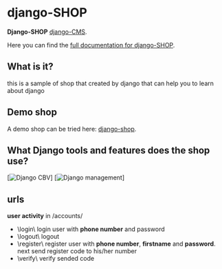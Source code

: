 # django-SHOP

**Django-SHOP** 
[django-CMS](https://www.django-cms.org/).

Here you can find the [full documentation for django-SHOP](https://shop.matinahmadi.ir/documentation).

## What is it?
this is a sample of shop that created by django that can help you to learn about django

## Demo shop
A demo shop can be tried here: [django-shop](https://shop.matinahmadi.ir/demo).

## What Django tools and features does the shop use?
[![Django CBV](https://travis-ci.org/awesto/django-shop.svg?branch=master)]
[![Django management](https://travis-ci.org/awesto/django-shop.svg?branch=master)]


## urls

**user activity** in /accounts/
* \login\ login user with **phone number** and password
* \logout\ logout
* \register\ register user with **phone number**, **firstname** and **password**. next send register code to his/her number
* \verify\ verify sended code

